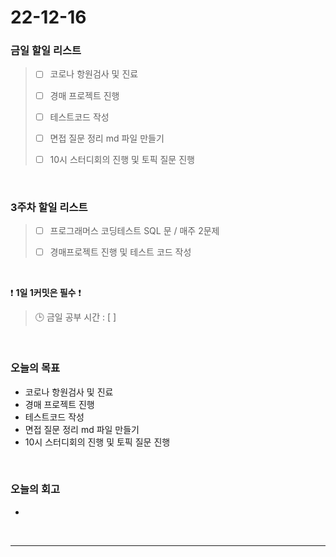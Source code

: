 # 22-12-16

### 금일 할일 리스트
> - [ ]  코로나 항원검사 및 진료
>
> - [ ]  경매 프로젝트 진행
>
> - [ ]  테스트코드 작성
>
> - [ ]  면접 질문 정리 md 파일 만들기
>
> - [ ]  10시 스터디회의 진행 및 토픽 질문 진행

<br/>

### 3주차 할일 리스트  

> - [ ]  프로그래머스 코딩테스트 SQL 문 / 매주 2문제  
>
> - [ ]  경매프로젝트 진행 및 테스트 코드 작성

<br/>

❗ **1일 1커밋은 필수** ❗
> 🕒 금일 공부 시간 : [  ]
  
<br/>

### 오늘의 목표
- 코로나 항원검사 및 진료
- 경매 프로젝트 진행
- 테스트코드 작성
- 면접 질문 정리 md 파일 만들기
- 10시 스터디회의 진행 및 토픽 질문 진행

<br>

### 오늘의 회고
- 

<br/>

------------  